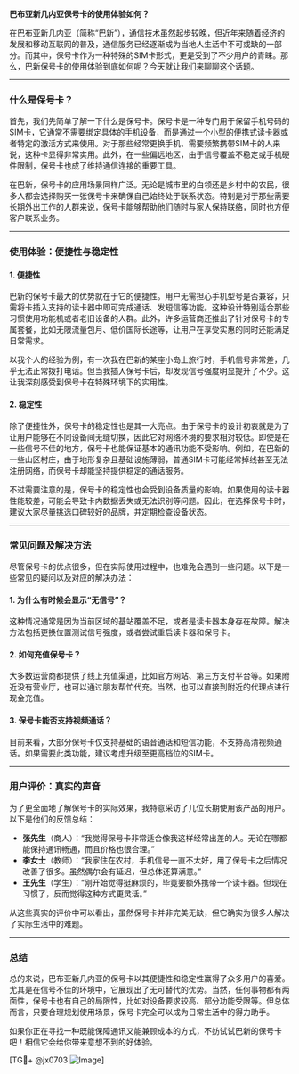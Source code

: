 **巴布亚新几内亚保号卡的使用体验如何？**

在巴布亚新几内亚（简称“巴新”），通信技术虽然起步较晚，但近年来随着经济的发展和移动互联网的普及，通信服务已经逐渐成为当地人生活中不可或缺的一部分。而其中，保号卡作为一种特殊的SIM卡形式，更是受到了不少用户的青睐。那么，巴新保号卡的使用体验到底如何呢？今天就让我们来聊聊这个话题。

---

### 什么是保号卡？

首先，我们先简单了解一下什么是保号卡。保号卡是一种专门用于保留手机号码的SIM卡，它通常不需要绑定具体的手机设备，而是通过一个小型的便携式读卡器或者特定的激活方式来使用。对于那些经常更换手机、需要频繁携带SIM卡的人来说，这种卡显得非常实用。此外，在一些偏远地区，由于信号覆盖不稳定或手机硬件限制，保号卡也成了维持通信连接的重要工具。

在巴新，保号卡的应用场景同样广泛。无论是城市里的白领还是乡村中的农民，很多人都会选择购买一张保号卡来确保自己始终处于联系状态。特别是对于那些需要长期外出工作的人群来说，保号卡能够帮助他们随时与家人保持联络，同时也方便客户联系业务。

---

### 使用体验：便捷性与稳定性

#### 1. **便捷性**
巴新的保号卡最大的优势就在于它的便捷性。用户无需担心手机型号是否兼容，只需将卡插入支持的读卡器中即可完成通话、发短信等功能。这种设计特别适合那些习惯使用功能机或者老旧设备的人群。此外，许多运营商还推出了针对保号卡的专属套餐，比如无限流量包月、低价国际长途等，让用户在享受实惠的同时还能满足日常需求。

以我个人的经验为例，有一次我在巴新的某座小岛上旅行时，手机信号非常差，几乎无法正常拨打电话。但当我插入保号卡后，却发现信号强度明显提升了不少。这让我深刻感受到保号卡在特殊环境下的实用性。

#### 2. **稳定性**
除了便捷性外，保号卡的稳定性也是其一大亮点。由于保号卡的设计初衷就是为了让用户能够在不同设备间无缝切换，因此它对网络环境的要求相对较低。即使是在一些信号不佳的地方，保号卡也能保证基本的通讯功能不受影响。例如，在巴新的一些山区村庄，由于地形复杂且基础设施薄弱，普通SIM卡可能经常掉线甚至无法注册网络，而保号卡却能坚持提供稳定的通话服务。

不过需要注意的是，保号卡的稳定性也会受到设备质量的影响。如果使用的读卡器性能较差，可能会导致卡内数据丢失或无法识别等问题。因此，在选择保号卡时，建议大家尽量挑选口碑较好的品牌，并定期检查设备状态。

---

### 常见问题及解决方法

尽管保号卡的优点很多，但在实际使用过程中，也难免会遇到一些问题。以下是一些常见的疑问以及对应的解决办法：

#### 1. **为什么有时候会显示“无信号”？**
这种情况通常是因为当前区域的基站覆盖不足，或者是读卡器本身存在故障。解决方法包括更换位置测试信号强度，或者尝试重启读卡器和保号卡。

#### 2. **如何充值保号卡？**
大多数运营商都提供了线上充值渠道，比如官方网站、第三方支付平台等。如果附近没有营业厅，也可以通过朋友帮忙代充。当然，也可以直接到附近的代理点进行现金充值。

#### 3. **保号卡能否支持视频通话？**
目前来看，大部分保号卡仅支持基础的语音通话和短信功能，不支持高清视频通话。如果需要此类功能，建议考虑升级至更高档位的SIM卡。

---

### 用户评价：真实的声音

为了更全面地了解保号卡的实际效果，我特意采访了几位长期使用该产品的用户。以下是他们的反馈总结：

- **张先生**（商人）：“我觉得保号卡非常适合像我这样经常出差的人。无论在哪都能保持通讯畅通，而且价格也很合理。”
- **李女士**（教师）：“我家住在农村，手机信号一直不太好，用了保号卡之后情况改善了很多。虽然偶尔会有延迟，但总体还算满意。”
- **王先生**（学生）：“刚开始觉得挺麻烦的，毕竟要额外携带一个读卡器。但现在习惯了，反而觉得这种方式更灵活。”

从这些真实的评价中可以看出，虽然保号卡并非完美无缺，但它确实为很多人解决了实际生活中的难题。

---

### 总结

总的来说，巴布亚新几内亚的保号卡以其便捷性和稳定性赢得了众多用户的喜爱。尤其是在信号不佳的环境中，它展现出了无可替代的优势。当然，任何事物都有两面性，保号卡也有自己的局限性，比如对设备要求较高、部分功能受限等。但总体而言，只要合理规划使用场景，保号卡完全可以成为日常生活中的得力助手。

如果你正在寻找一种既能保障通讯又能兼顾成本的方式，不妨试试巴新的保号卡吧！相信它会给你带来意想不到的好体验。

[TG💪+ @jx0703 ![Image](https://github.com/user-attachments/assets/dbca1d08-cadb-493c-b0ec-ad6f7a83f270)]